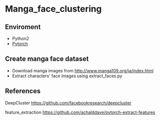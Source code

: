 # Manga_face_clustering

## Enviroment
 - Python2
 - [Pytorch](http://pytorch.org/)

## Create manga face dataset
* Download manga images from http://www.manga109.org/ja/index.html
* Extract characters' face images using extract_faces.py

## References

DeepCluster
https://github.com/facebookresearch/deepcluster

feature_extraction
https://github.com/achalddave/pytorch-extract-features

